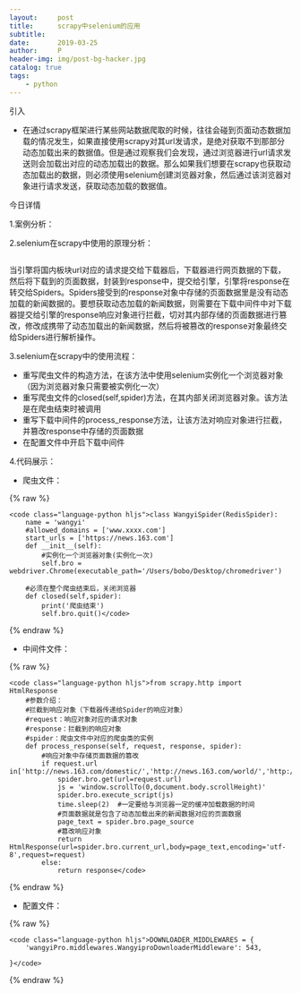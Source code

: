 ```yaml
---
layout:     post
title:      scrapy中selenium的应用
subtitle:   
date:       2019-03-25
author:     P
header-img: img/post-bg-hacker.jpg
catalog: true
tags:
    - python
---
```

引入

- 在通过scrapy框架进行某些网站数据爬取的时候，往往会碰到页面动态数据加载的情况发生，如果直接使用scrapy对其url发请求，是绝对获取不到那部分动态加载出来的数据值。但是通过观察我们会发现，通过浏览器进行url请求发送则会加载出对应的动态加载出的数据。那么如果我们想要在scrapy也获取动态加载出的数据，则必须使用selenium创建浏览器对象，然后通过该浏览器对象进行请求发送，获取动态加载的数据值。

今日详情

1.案例分析：

2.selenium在scrapy中使用的原理分析：

<img src="https://img-blog.csdn.net/20180416224202657?watermark/2/text/aHR0cHM6Ly9ibG9nLmNzZG4ubmV0L3FxXzI4ODE3NzM5/font/5a6L5L2T/fontsize/400/fill/I0JBQkFCMA==/dissolve/70" alt="" data-cke-saved-src="https://img-blog.csdn.net/20180416224202657?watermark/2/text/aHR0cHM6Ly9ibG9nLmNzZG4ubmV0L3FxXzI4ODE3NzM5/font/5a6L5L2T/fontsize/400/fill/I0JBQkFCMA==/dissolve/70" />

当引擎将国内板块url对应的请求提交给下载器后，下载器进行网页数据的下载，然后将下载到的页面数据，封装到response中，提交给引擎，引擎将response在转交给Spiders。Spiders接受到的response对象中存储的页面数据里是没有动态加载的新闻数据的。要想获取动态加载的新闻数据，则需要在下载中间件中对下载器提交给引擎的response响应对象进行拦截，切对其内部存储的页面数据进行篡改，修改成携带了动态加载出的新闻数据，然后将被篡改的response对象最终交给Spiders进行解析操作。

3.selenium在scrapy中的使用流程：

- 重写爬虫文件的构造方法，在该方法中使用selenium实例化一个浏览器对象（因为浏览器对象只需要被实例化一次）
- 重写爬虫文件的closed(self,spider)方法，在其内部关闭浏览器对象。该方法是在爬虫结束时被调用
- 重写下载中间件的process_response方法，让该方法对响应对象进行拦截，并篡改response中存储的页面数据
- 在配置文件中开启下载中间件

4.代码展示：

- 爬虫文件：

{% raw %}
```
<code class="language-python hljs">class WangyiSpider(RedisSpider):
    name = 'wangyi'
    #allowed_domains = ['www.xxxx.com']
    start_urls = ['https://news.163.com']
    def __init__(self):
        #实例化一个浏览器对象(实例化一次)
        self.bro = webdriver.Chrome(executable_path='/Users/bobo/Desktop/chromedriver')

    #必须在整个爬虫结束后，关闭浏览器
    def closed(self,spider):
        print('爬虫结束')
        self.bro.quit()</code>
```
{% endraw %}

- 中间件文件：

{% raw %}
```
<code class="language-python hljs">from scrapy.http import HtmlResponse    
    #参数介绍：
    #拦截到响应对象（下载器传递给Spider的响应对象）
    #request：响应对象对应的请求对象
    #response：拦截到的响应对象
    #spider：爬虫文件中对应的爬虫类的实例
    def process_response(self, request, response, spider):
        #响应对象中存储页面数据的篡改
        if request.url in['http://news.163.com/domestic/','http://news.163.com/world/','http://news.163.com/air/','http://war.163.com/']:
            spider.bro.get(url=request.url)
            js = 'window.scrollTo(0,document.body.scrollHeight)'
            spider.bro.execute_script(js)
            time.sleep(2)  #一定要给与浏览器一定的缓冲加载数据的时间
            #页面数据就是包含了动态加载出来的新闻数据对应的页面数据
            page_text = spider.bro.page_source
            #篡改响应对象
            return HtmlResponse(url=spider.bro.current_url,body=page_text,encoding='utf-8',request=request)
        else:
            return response</code>
```
{% endraw %}

- 配置文件：

{% raw %}
```
<code class="language-python hljs">DOWNLOADER_MIDDLEWARES = {
    'wangyiPro.middlewares.WangyiproDownloaderMiddleware': 543,

}</code>
```
{% endraw %}
